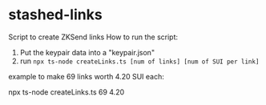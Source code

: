 # stashed-links
Script to create ZKSend links
How to run the script:
1. Put the keypair data into a "keypair.json"
2. run `npx ts-node createLinks.ts [num of links] [num of SUI per link]`


example to make 69 links worth 4.20 SUI each:

npx ts-node createLinks.ts 69 4.20
